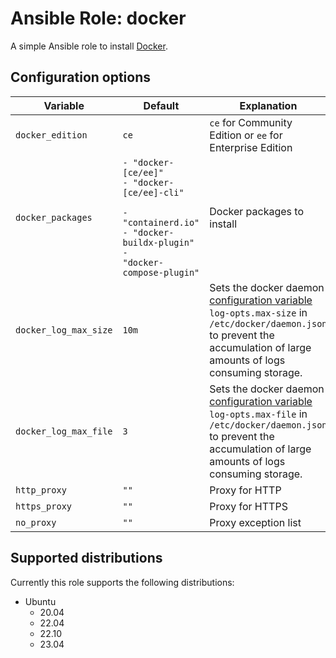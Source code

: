 # Ansible Role: docker
A simple Ansible role to install [Docker](https://www.docker.com/).

## Configuration options
| Variable              | Default                                                                                                                                        | Explanation                                                                                                                                                                                                                                |
| --------------------- | ---------------------------------------------------------------------------------------------------------------------------------------------- | ------------------------------------------------------------------------------------------------------------------------------------------------------------------------------------------------------------------------------------------ |
| `docker_edition`      | `ce`                                                                                                                                           | `ce` for Community Edition or `ee` for Enterprise Edition                                                                                                                                                                                  |
| `docker_packages`     | <code>- "docker-[ce/ee]"<br>- "docker-[ce/ee]-cli"<br><br>- "containerd.io"<br>- "docker-buildx-plugin"<br>- "docker-compose-plugin"</code> | Docker packages to install                                                                                                                                                                                                                 |
| `docker_log_max_size` | `10m`                                                                                                                                          | Sets the docker daemon [configuration variable](https://docs.docker.com/config/containers/logging/local/#options) `log-opts.max-size` in `/etc/docker/daemon.json` to prevent the accumulation of large amounts of logs consuming storage. |
| `docker_log_max_file` | `3`                                                                                                                                            | Sets the docker daemon [configuration variable](https://docs.docker.com/config/containers/logging/local/#options) `log-opts.max-file` in `/etc/docker/daemon.json` to prevent the accumulation of large amounts of logs consuming storage. |
| `http_proxy` | `""` | Proxy for HTTP |
| `https_proxy` | `""` | Proxy for HTTPS |
| `no_proxy` | `""` | Proxy exception list |

## Supported distributions
Currently this role supports the following distributions:

- Ubuntu
  - 20.04
  - 22.04
  - 22.10
  - 23.04